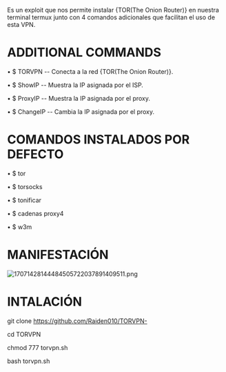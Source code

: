 Es un exploit que nos permite instalar {TOR(The Onion Router)} en nuestra terminal termux junto con 4 comandos adicionales que facilitan el uso de esta VPN.
# ADDITIONAL COMMANDS #

• $ TORVPN -- Conecta a la red {TOR(The Onion Router)}.

• $ ShowIP -- Muestra la IP asignada por el ISP.

• $ ProxyIP -- Muestra la IP asignada por el proxy.

• $ ChangeIP -- Cambia la IP asignada por el proxy.

# COMANDOS INSTALADOS POR DEFECTO #
• $ tor
 
• $ torsocks

• $ tonificar

• $ cadenas proxy4
 
• $ w3m

# MANIFESTACIÓN #

![17071428144484505722037891409511.png](https://github.com/Raiden010/TORVPN/assets/119252533/511a0a0a-e31d-48af-8294-a18781c0bd4b)
# INTALACIÓN #

git clone https://github.com/Raiden010/TORVPN-

cd TORVPN

chmod 777 torvpn.sh

bash torvpn.sh
